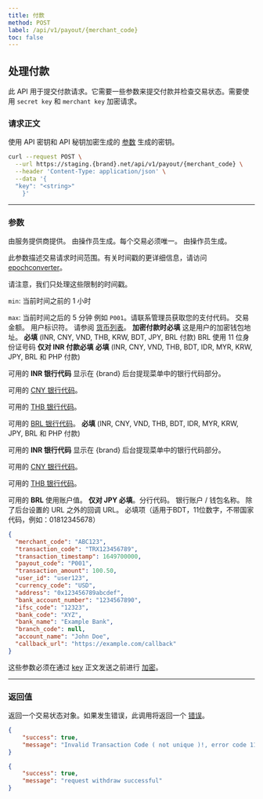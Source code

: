```yaml
---
title: 付款
method: POST
label: /api/v1/payout/{merchant_code}
toc: false
---
```


<x-row>
<x-col class="md:max-w-lg">

## 处理付款

此 API 用于提交付款请求。它需要一些参数来提交付款并检查交易状态。需要使用 `secret key` 和 `merchant key` 加密请求。

### 请求正文

<x-properties>
  <x-property name="key" type="string" required>
  
  使用 API 密钥和 API 秘钥加密生成的 [参数](#parameters) 生成的密钥。
  </x-property>
</x-properties>

</x-col>
<x-col sticky>

```bash title="cURL"
curl --request POST \
  --url https://staging.{brand}.net/api/v1/payout/{merchant_code} \
  --header 'Content-Type: application/json' \
  --data '{
  "key": "<string>"
    }'
```
</x-col>
</x-row>

---

<x-row>
<x-col class="md:max-w-lg">

### 参数

<x-properties>
  <x-property name="merchant_code" type="string" required>
  由服务提供商提供。
  </x-property>
  <x-property name="transaction_code" type="string" required>
  由操作员生成。每个交易必须唯一。
  </x-property>
  <x-property name="transaction_timestamp" type="integer" required>
  由操作员生成。

  此参数描述交易请求时间范围。有关时间戳的更详细信息，请访问 [epochconverter](https://www.epochconverter.com/)。

  请注意，我们只处理这些限制的时间戳。

  `min`: 当前时间之前的 1 小时

  `max`: 当前时间之后的 5 分钟
  </x-property>
  <x-property name="payout_code" type="string" required>
  例如 `P001`。请联系管理员获取您的支付代码。
  </x-property>
  <x-property name="transaction_amount" type="double" required>
    交易金额。
  </x-property>
  <x-property name="user_id" type="string" required>
    用户标识符。
  </x-property>
  <x-property name="currency_code" type="string" required>
  请参阅 [货币列表](/docs/currency)。
  </x-property>
  <x-property name="address" type="string" required>
  **加密付款时必填**
  这是用户的加密钱包地址。
  </x-property>
  <x-property name="bank_account_number" type="string" required>
  **必填** (INR, CNY, VND, THB, KRW, BDT, JPY, BRL 付款) BRL 使用 11 位身份证号码
  </x-property>
  <x-property name="ifsc_code" type="string" required>
  **仅对 INR 付款必填**
  </x-property>
  <x-property name="bank_code" type="string" required>
  **必填** (INR, CNY, VND, THB, BDT, IDR, MYR, KRW, JPY, BRL 和 PHP 付款)

  可用的 **INR 银行代码** 显示在 {brand} 后台提现菜单中的银行代码部分。

  可用的 [CNY 银行代码](/docs/bank/cny)。

  可用的 [THB 银行代码](/docs/bank/thb)。

  可用的 [BRL 银行代码](/docs/bank/brl)。
  </x-property>
  <x-property name="bank_name" type="string" required>
  **必填** (INR, CNY, VND, THB, BDT, IDR, MYR, KRW, JPY, BRL 和 PHP 付款)

  可用的 **INR 银行代码** 显示在 {brand} 后台提现菜单中的银行代码部分。

  可用的 [CNY 银行代码](/docs/bank/cny)。

  可用的 [THB 银行代码](/docs/bank/thb)。

  可用的 **BRL** 使用账户值。
  </x-property>
  <x-property name="branch_code" type="string">
  **仅对 JPY 必填**。分行代码。
  </x-property>
  <x-property name="account_name" type="string" required>
  银行账户 / 钱包名称。
  </x-property>
  <x-property name="callback_url" type="string">
  除了后台设置的 URL 之外的回调 URL。
  </x-property>
  <x-property name="phone_number" type="string">
  必填项（适用于BDT，11位数字，不带国家代码，例如：01812345678）
  </x-property>
</x-properties>

</x-col>
<x-col sticky>

```json title="参数对象"
{
  "merchant_code": "ABC123",
  "transaction_code": "TRX123456789",
  "transaction_timestamp": 1649700000,
  "payout_code": "P001",
  "transaction_amount": 100.50,
  "user_id": "user123",
  "currency_code": "USD",
  "address": "0x123456789abcdef",
  "bank_account_number": "1234567890",
  "ifsc_code": "12323",
  "bank_code": "XYZ",
  "bank_name": "Example Bank",
  "branch_code": null,
  "account_name": "John Doe",
  "callback_url": "https://example.com/callback"
}
```

这些参数必须在通过 [key](#request-body) 正文发送之前进行 [加密](/api/authentication)。

</x-col>
</x-row>

---

<x-row>
<x-col class="lg:max-w-md">

### 返回值

返回一个交易状态对象。如果发生错误，此调用将返回一个 [错误](/api/errors)。

</x-col>
<x-col sticky>

<x-code-group>

```json title="111"
{
    "success": true,
    "message": "Invalid Transaction Code ( not unique )!, error code 111"
}
```

```json title="200"
{
    "success": true,
    "message": "request withdraw successful"
}
```
</x-code-group>

</x-col>
</x-row>